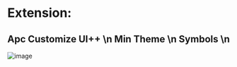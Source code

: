 # Extension:
Apc Customize UI++ \n
Min Theme \n
Symbols \n
---------------------
![image](https://github.com/user-attachments/assets/567278e2-3354-4635-b658-b6995f74dae8)
